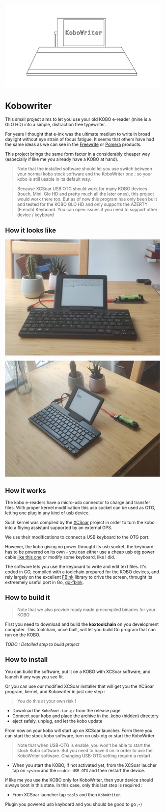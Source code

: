 <p align="center">
  <img src="assets/kobowriter.png" />
</p>

# Kobowriter

This small project aims to let you use your old KOBO e-reader (mine is a GLO HD) into a simple, distraction free typewriter.

For years I thought that e-ink was the ultimate medium to write in broad daylight without eye strain of focus fatigue. It seems that others have had the same ideas as we can see in the [Freewrite](https://getfreewrite.com/) or [Pomera](https://www.kickstarter.com/projects/2132003782/pomera-pocket-typewriter-with-e-ink?ref=category_newest&amp;ref=discovery) products.

This project brings the same form factor in a considerably cheaper way (especially if like me you already have a KOBO at hand).

> Note that the installed software should let you use switch between your normal kobo stock software and the KoboWriter one ; so your kobo is still usable in its default way.

> Because XCSoar USB OTG should work for many KOBO devices (touch, Mini, Glo HD and pretty much all the later ones), this project would work there too. But as of now this program has only been built and tested for the KOBO GLO HD and only supports the AZERTY (French) Keyboard. You can open issues if you need to support other device / keyboard


## How it looks like

![From face](assets/face.jpg)

![From side](assets/side.jpg)

## How it works

The kobo e-readers have a micro-usb connector to charge and transfer files. With proper kernel modification this usb socket can be used as OTG, letting one plug in any kind of usb device.

Such kernel was compiled by the [XCSoar](https://github.com/XCSoar/XCSoar) project in order to turn the kobo into a fliying assistant supported by an external GPS. 

We use their modifications to connect a USB keyboard to the OTG port.

However, the kobo giving no power throught its usb socket, the keyboard has to be powered on its own - you can either use a cheap usb otg power cable [like this one](https://www.amazon.com/AuviPal-Micro-USB-Cable-Power/dp/B07FY9Z9GD/ref=sr_1_3?crid=13TQ5BP3TUJT5&dchild=1&keywords=powered+usb+otg&qid=1630094365&sprefix=powered+%2Caps%2C536&sr=8-3) or modify some keyboard, like I did.

The software lets you use the keyboard to write and edit text files. It's coded in GO, compiled with a toolchain prepared for the KOBO devices, and rely largely on the excellent [FBInk](https://github.com/NiLuJe/FBInk) library to drive the screen, throught its extreemely useful port in Go, [go-fbink](https://github.com/shermp/go-fbink-v2).
## How to build it

> Note that we also provide ready made precompiled binaries for your KOBO

First you need to download and build the **koxtoolchain** on you development computer. This toolchain, once built, will let you build Go program that can run on the KOBO.

*TODO : Detailed step to build project*

## How to install

You can build the software, put it on a KOBO with XCSoar software, and launch it any way you see fit.

Or you can use our modified XCSoar installer that will get you the XCSoar program, kernel, and Kobowriter in just one step :

> You do this at your own risk !

- Download the `KoboRoot.tar.gz` from the release page
- Connect your kobo and place the archive in the .kobo (hidden) directory
- eject safely, unplug, and let the kobo update
  
From now on your kobo will start up on XCSoar launcher. Form there you can start the stock kobo software, turn on usb-otg or start the KoboWriter.

> Note that when USB-OTG is enable, you won't be able to start the stock Kobo software. But you need to have it on in order to use the KoboWriter software. Changing USB-OTG setting require a restart.

- When you start the KOBO, if not activated yet, from the XCSoar laucher tap on `system` and the `enable USB-OTG` and then restart the device.

If like me you use the KOBO only for KoboWriter, then your device should always boot in this state. In this case, only this last step is required :

- From XCSoar launcher tap `tools` and then `KoboWriter`.

Plugin you powered usb kayboard and you should be good to go ;-)